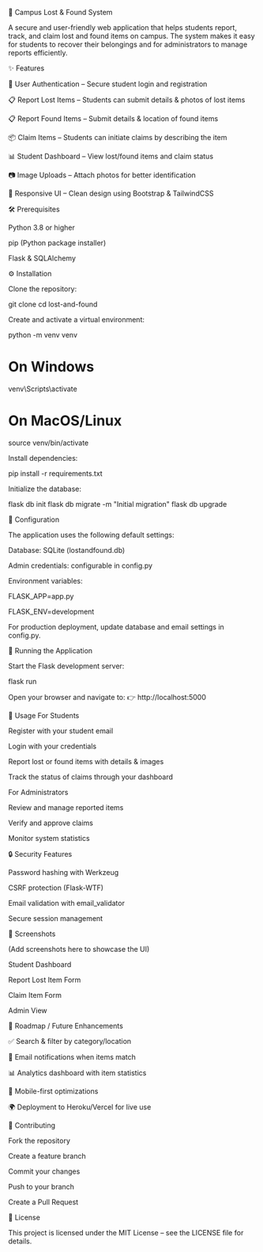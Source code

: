 🎒 Campus Lost & Found System

A secure and user-friendly web application that helps students report, track, and claim lost and found items on campus. The system makes it easy for students to recover their belongings and for administrators to manage reports efficiently.

✨ Features

🔑 User Authentication – Secure student login and registration

📋 Report Lost Items – Students can submit details & photos of lost items

📋 Report Found Items – Submit details & location of found items

📦 Claim Items – Students can initiate claims by describing the item

📊 Student Dashboard – View lost/found items and claim status

📷 Image Uploads – Attach photos for better identification

🎨 Responsive UI – Clean design using Bootstrap & TailwindCSS

🛠️ Prerequisites

Python 3.8 or higher

pip (Python package installer)

Flask & SQLAlchemy

⚙️ Installation

Clone the repository:

git clone <repository-url>
cd lost-and-found


Create and activate a virtual environment:

python -m venv venv  

# On Windows
venv\Scripts\activate  

# On MacOS/Linux
source venv/bin/activate  


Install dependencies:

pip install -r requirements.txt


Initialize the database:

flask db init
flask db migrate -m "Initial migration"
flask db upgrade

🔧 Configuration

The application uses the following default settings:

Database: SQLite (lostandfound.db)

Admin credentials: configurable in config.py

Environment variables:

FLASK_APP=app.py

FLASK_ENV=development

For production deployment, update database and email settings in config.py.

🚀 Running the Application

Start the Flask development server:

flask run


Open your browser and navigate to:
👉 http://localhost:5000

📌 Usage
For Students

Register with your student email

Login with your credentials

Report lost or found items with details & images

Track the status of claims through your dashboard

For Administrators

Review and manage reported items

Verify and approve claims

Monitor system statistics

🔒 Security Features

Password hashing with Werkzeug

CSRF protection (Flask-WTF)

Email validation with email_validator

Secure session management

📸 Screenshots

(Add screenshots here to showcase the UI)

Student Dashboard

Report Lost Item Form

Claim Item Form

Admin View

📌 Roadmap / Future Enhancements

✅ Search & filter by category/location

🔔 Email notifications when items match

📊 Analytics dashboard with item statistics

📱 Mobile-first optimizations

🌍 Deployment to Heroku/Vercel for live use

🤝 Contributing

Fork the repository

Create a feature branch

Commit your changes

Push to your branch

Create a Pull Request

📜 License

This project is licensed under the MIT License – see the LICENSE file for details.
